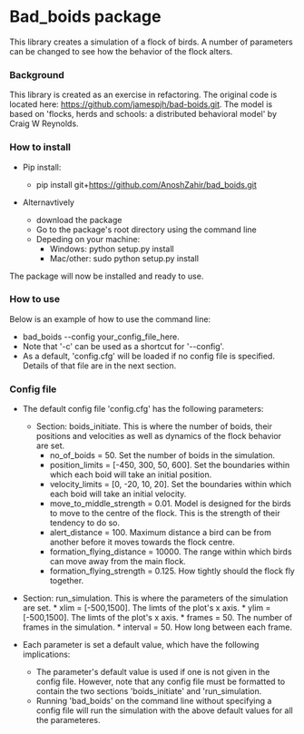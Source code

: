 Bad_boids package
=================
This library creates a simulation of a flock of birds.  A number of parameters can be changed to see how the behavior of the flock alters.

### Background
This library is created as an exercise in refactoring.  The original code is located here:  https://github.com/jamespjh/bad-boids.git.  The model is based on 'flocks, herds and schools: a distributed behavioral model' by Craig W Reynolds. 

### How to install
* Pip install:
    * pip install git+https://github.com/AnoshZahir/bad_boids.git

* Alternavtively
    * download the package
    * Go to the package's root directory using the command line
    * Depeding on your machine:
        * Windows: python setup.py install
        * Mac/other: sudo python setup.py install

The package will now be installed and ready to use.

### How to use
Below is an example of how to use the command line:
 * bad_boids --config your_config_file_here.
 * Note that '-c' can be used as a shortcut for '--config'.
 * As a default, 'config.cfg' will be loaded if no config file is specified.  Details of that file are in the next section.

### Config file
 * The default config file 'config.cfg' has the following parameters:
    * Section: boids_initiate.  This is where the number of boids, their positions and velocities as well as dynamics of the flock behavior are set.
        * no_of_boids = 50. Set the number of boids in the simulation.
        * position_limits = [-450, 300, 50, 600]. Set the boundaries within which each boid will take an initial position.
        * velocity_limits = [0, -20, 10, 20]. Set the boundaries within which each boid will take an initial velocity.
        * move_to_middle_strength = 0.01. Model is designed for the birds to move to the centre of the flock.  This is the strength of their tendency to do so.
        * alert_distance = 100. Maximum distance a bird can be from another before it moves towards the flock centre.
        * formation_flying_distance = 10000.  The range within which birds can move away from the main flock.
        * formation_flying_strength = 0.125.  How tightly should the flock fly together.
* Section: run_simulation.  This is where the parameters of the simulation are set.
        * xlim = [-500,1500]. The limts of the plot's x axis.
        * ylim = [-500,1500]. The limts of the plot's x axis.
        * frames = 50. The number of frames in the simulation.
        * interval = 50.  How long between each frame.

* Each parameter is set a default value, which have the following implications:
    * The parameter's default value is used if one is not given in the config file.  However, note that any config file must be formatted to contain the two sections 'boids_initiate' and 'run_simulation.
    * Running 'bad_boids' on the command line without specifying a config file will run the simulation with the above default values for all the parameteres.


